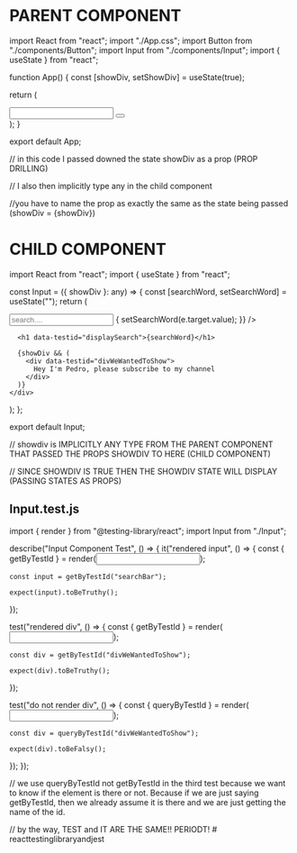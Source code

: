 # PARENT COMPONENT

import React from "react";
import "./App.css";
import Button from "./components/Button";
import Input from "./components/Input";
import { useState } from "react";

function App() {
const [showDiv, setShowDiv] = useState(true);

return (

<div className="App">
<Input showDiv={showDiv} />
<Button />
</div>
);
}

export default App;

// in this code I passed downed the state showDiv as a prop (PROP DRILLING)

// I also then implicitly type any in the child component

//you have to name the prop as exactly the same as the state being passed (showDiv = {showDiv})

# CHILD COMPONENT

import React from "react";
import { useState } from "react";

const Input = ({ showDiv }: any) => {
const [searchWord, setSearchWord] = useState("");
return (

<div>
<input
type="text"
data-testid="searchBar"
placeholder="search...."
onChange={(e) => {
setSearchWord(e.target.value);
}}
/>

      <h1 data-testid="displaySearch">{searchWord}</h1>

      {showDiv && (
        <div data-testid="divWeWantedToShow">
          Hey I'm Pedro, please subscribe to my channel
        </div>
      )}
    </div>

);
};

export default Input;

// showdiv is IMPLICITLY ANY TYPE FROM THE PARENT COMPONENT THAT PASSED THE PROPS SHOWDIV TO HERE (CHILD COMPONENT)

// SINCE SHOWDIV IS TRUE THEN THE SHOWDIV STATE WILL DISPLAY (PASSING STATES AS PROPS)

## Input.test.js

import { render } from "@testing-library/react";
import Input from "./Input";

describe("Input Component Test", () => {
it("rendered input", () => {
const { getByTestId } = render(<Input showDiv={false} />);

    const input = getByTestId("searchBar");

    expect(input).toBeTruthy();

});

test("rendered div", () => {
const { getByTestId } = render(<Input showDiv={true} />);

    const div = getByTestId("divWeWantedToShow");

    expect(div).toBeTruthy();

});

test("do not render div", () => {
const { queryByTestId } = render(<Input showDiv={false} />);

    const div = queryByTestId("divWeWantedToShow");

    expect(div).toBeFalsy();

});
});

// we use queryByTestId not getByTestId in the third test because we want to know if the element is there or not. Because if we are just saying getByTestId, then we already assume it is there and we are just getting the name of the id.

// by the way, TEST and IT ARE THE SAME!! PERIODT!
#   r e a c t t e s t i n g l i b r a r y a n d j e s t  
 